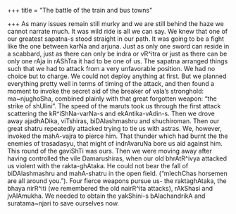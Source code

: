 +++
title = "The battle of the train and bus towns"

+++
As many issues remain still murky and we are still behind the haze we
cannot narrate much. It was wild ride is all we can say. We knew that
one of our greatest sapatna-s stood straight in our path. It was going
to be a fight like the one between karNa and arjuna. Just as only one
sword can reside in a scabbard, just as there can only be indra or
vR^itra or just as there can be only one rAja in rAShTra it had to be
one of us. The sapatna arranged things such that we had to attack from a
very unfavorable position. We had no choice but to charge. We could not
deploy anything at first. But we planned everything pretty well in terms
of timing of the attack, and then found a moment to invoke the secret
aid of the breaker of vala’s stronghold: ma\~njughoSha, combined plainly
with that great forgotten weapon: “the strike of shUlini”. The speed of
the maruts took us through the first attack scattering the
kR^iShNa-varNa-s and ekAntika-vAdin-s. Then we drove away ajadhADika,
viTshiras, biDAlashmashru and shuchiroman. Then our great shatru
repeatedly attacked trying to tie us with astras. We, however, invoked
the mahA-vajra to pierce him. That thunder which had burnt the the
enemies of trasadasyu, that might of indrAvaruNa bore us aid against
him. This round of the gaviShTi was ours. Then we were moving away after
having controlled the vile Damarushiras, when our old bhrAtR^ivya
attacked us violent with the rakta-ghAtaka. He could not bear the fall
of biDAlashmashru and mahA-shatru in the open field. (“mlechChas
horsemen are all around you.”). Four fierce weapons pursue us- the
raktaghAtaka, the bhaya nirR^iti (we remembered the old nairR^ita
attacks), rAkShasi and jvAlAmukha. We needed to obtain the yakShini-s
bAlachandrikA and suratama\~njari to save ourselves now.
